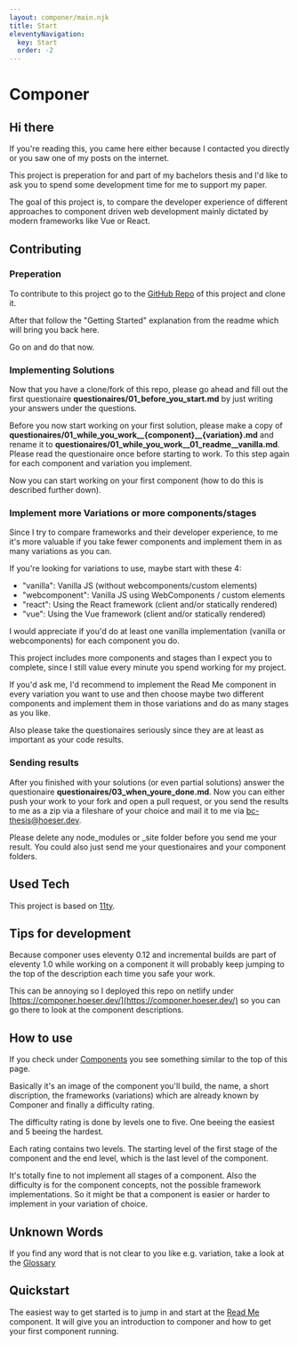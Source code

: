 ```yaml
---
layout: componer/main.njk
title: Start
eleventyNavigation:
  key: Start
  order: -2
---
```


# Componer

## Hi there

If you're reading this, you came here either because I contacted you directly or you saw one of my posts on the internet.

This project is preperation for and part of my bachelors thesis and I'd like to ask you to spend some development time for me to support my paper.

The goal of this project is, to compare the developer experience of different approaches to component driven web development mainly dictated by modern frameworks like Vue or React.

## Contributing

### Preperation

To contribute to this project go to the [GitHub Repo](https://github.com/Snapstromegon/Bc-Praxisprojekt) of this project and clone it.

After that follow the "Getting Started" explanation from the readme which will bring you back here. 

Go on and do that now.

### Implementing Solutions

Now that you have a clone/fork of this repo, please go ahead and fill out the first questionaire **questionaires/01_before_you_start.md** by just writing your answers under the questions.

Before you now start working on your first solution, please make a copy of **questionaires/01_while_you_work__{component}__{variation}.md** and rename it to **questionaires/01_while_you_work__01_readme__vanilla.md**. Please read the questionaire once before starting to work.
To this step again for each component and variation you implement.

Now you can start working on your first component (how to do this is described further down).

### Implement more Variations or more components/stages

Since I try to compare frameworks and their developer experience, to me it's more valuable if you take fewer components and implement them in as many variations as you can.

If you're looking for variations to use, maybe start with these 4:

- "vanilla": Vanilla JS (without webcomponents/custom elements)
- "webcomponent": Vanilla JS using WebComponents / custom elements
- "react": Using the React framework (client and/or statically rendered)
- "vue": Using the Vue framework (client and/or statically rendered)

I would appreciate if you'd do at least one vanilla implementation (vanilla or webcomponents) for each component you do.

This project includes more components and stages than I expect you to complete, since I still value every minute you spend working for my project.

If you'd ask me, I'd recommend to implement the Read Me component in every variation you want to use and then choose maybe two different components and implement them in those variations and do as many stages as you like.

Also please take the questionaires seriously since they are at least as important as your code results.

### Sending results

After you finished with your solutions (or even partial solutions) answer the questionaire **questionaires/03_when_youre_done.md**.
Now you can either push your work to your fork and open a pull request, or you send the results to me as a zip via a fileshare of your choice and mail it to me via [bc-thesis@hoeser.dev](mailto:bc-thesis@hoeser.dev).

Please delete any node_modules or _site folder before you send me your result.
You could also just send me your questionaires and your component folders.

## Used Tech

This project is based on [11ty](https://11ty.dev).

## Tips for development

Because componer uses eleventy 0.12 and incremental builds are part of eleventy 1.0 while working on a component it will probably keep jumping to the top of the description each time you safe your work.

This can be annoying so I deployed this repo on netlify under [https://componer.hoeser.dev/](https://componer.hoeser.dev/) so you can go there to look at the component descriptions.

## How to use

If you check under [Components](/components) you see something similar to the top of this page.

Basically it's an image of the component you'll build, the name, a short discription, the frameworks (variations) which are already known by Componer and finally a difficulty rating.

The difficulty rating is done by levels one to five. One beeing the easiest and 5 beeing the hardest.

Each rating contains two levels. The starting level of the first stage of the component and the end level, which is the last level of the component.

It's totally fine to not implement all stages of a component. Also the difficulty is for the component concepts, not the possible framework implementations. So it might be that a component is easier or harder to implement in your variation of choice.

## Unknown Words

If you find any word that is not clear to you like e.g. variation, take a look at the [Glossary](/glossary)

## Quickstart

The easiest way to get started is to jump in and start at the [Read Me](/components/01_readme) component.
It will give you an introduction to componer and how to get your first component running.
